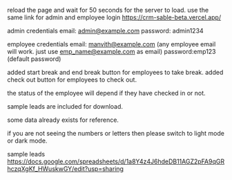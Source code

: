 reload the page and wait for 50 seconds for the server to load. 
use the same link for admin and employee login
https://crm-sable-beta.vercel.app/

admin credentials
email: admin@example.com
password: admin1234

employee credentials 
email: manvith@example.com (any employee email will work. just use emp_name@example.com as email)
password:emp123 (default password)

added start break and end break button for employees to take break. 
added check out button for employees to check out. 

the status of the employee will depend if they have checked in or not. 

sample leads are included for download. 

some data already exists for reference.  

if you are not seeing the numbers or letters then please switch to light mode or dark mode.


sample leads
https://docs.google.com/spreadsheets/d/1a8Y4z4J6hdeDB11AGZ2pFA9qGRhczqXgKf_HWuskwGY/edit?usp=sharing

